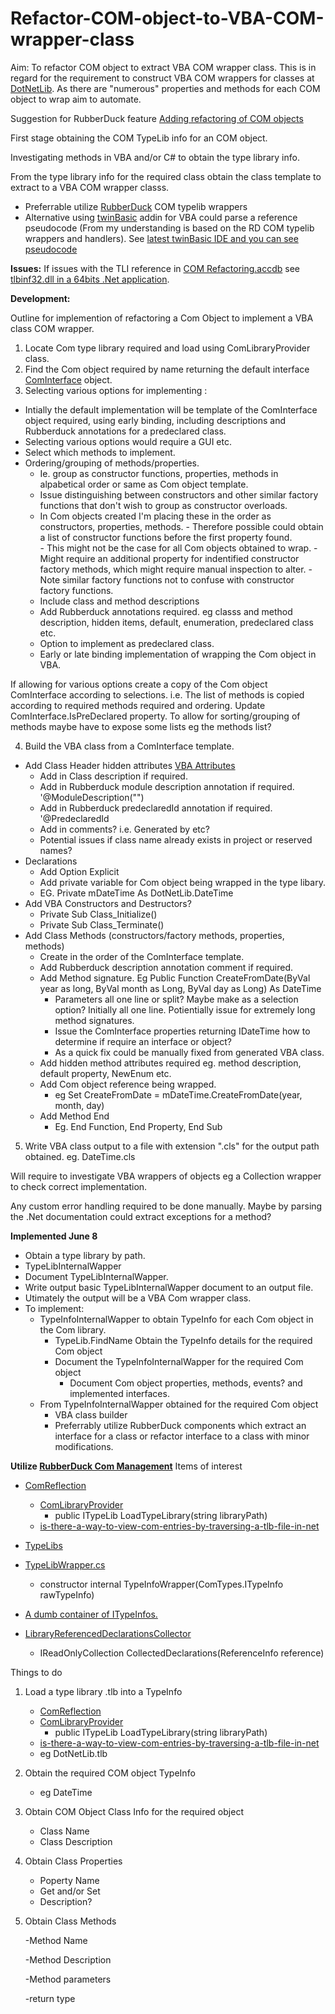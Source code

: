 # Refactor-COM-object-to-VBA-COM-wrapper-class

Aim: To refactor COM object to extract VBA COM wrapper class.  This is in regard for the requirement to construct VBA COM wrappers for classes at [DotNetLib]( https://github.com/MarkJohnstoneGitHub/DotNetLib).  As there are "numerous" properties and methods for each COM object to wrap aim to automate.

Suggestion for RubberDuck feature [Adding refactoring of COM objects](https://github.com/rubberduck-vba/Rubberduck/discussions/6111)

First stage obtaining the COM TypeLib info for an COM object.

Investigating methods in VBA and/or C# to obtain the type library info.

From the type library info for the required class obtain the class template to extract to a VBA COM wrapper classs.

- Preferrable utilize [RubberDuck](https://github.com/rubberduck-vba/Rubberduck) COM typelib wrappers
- Alternative using [twinBasic](https://github.com/twinbasic/twinbasic) addin for VBA could parse a reference pseudocode (From my understanding is based on the RD COM typelib wrappers and handlers). See [latest twinBasic IDE and you can see pseudocode](https://github.com/rubberduck-vba/Rubberduck/discussions/6111#discussioncomment-6041980)

**Issues:**
If issues with the TLI reference in [COM Refactoring.accdb](https://github.com/MarkJohnstoneGitHub/Refactor-COM-object-to-VBA-COM-wrapper-class/blob/main/COM%20Refactoring.accdb) see [tlbinf32.dll in a 64bits .Net application](https://stackoverflow.com/questions/42569377/tlbinf32-dll-in-a-64bits-net-application/42581513#42581513).

**Development:**

Outline for implemention of refactoring a Com Object to implement a VBA class COM wrapper.

1) Locate Com type library required and load using ComLibraryProvider class.
2) Find the Com object required by name returning the default interface [ComInterface](https://github.com/rubberduck-vba/Rubberduck/blob/next/Rubberduck.Parsing/ComReflection/ComInterface.cs) object.
3) Selecting various options for implementing :
- Intially the default implementation will be template of the ComInterface object required, using early binding, including descriptions and Rubberduck annotations for a predeclared class.
- Selecting various options would require a GUI etc. 
- Select which methods to implement.
- Ordering/grouping of methods/properties.
     - Ie. group as constructor  functions, properties,  methods in alpabetical order or same as Com object template.
     - Issue distinguishing between constructors and other similar factory functions that don't wish  to group as constructor overloads.
     - In Com objects created I'm placing these in the order as constructors, properties, methods.
           - Therefore possible could obtain a list  of constructor functions before the first property found.   
           - This might not be the case for all Com objects obtained to wrap. 
           - Might require an additional property for indentified constructor factory methods, which might require manual inspection to alter.
           - Note similar factory functions not to confuse with constructor factory functions.
     - Include class and method descriptions
     - Add Rubberduck annotations required. eg classs and  method description, hidden items, default, enumeration, predeclared class etc.
     - Option to implement as predeclared class.
     - Early or late binding implementation of wrapping the Com object in VBA.
  
If allowing for various options create a copy of the Com object ComInterface according to selections. 
i.e. The list of methods is copied according to required methods required and ordering. 
Update ComInterface.IsPreDeclared property.
To allow for sorting/grouping of methods maybe have to expose some lists eg the methods list?

4) Build the VBA class from a ComInterface template.
- Add Class Header hidden attributes [VBA Attributes](https://vbaplanet.com/attributes.php#:~:text=VBA%20code%20modules%20contain%20attributes,module%20in%20a%20text%20editor.)
  - Add in Class description if required.
  - Add in Rubberduck module description annotation  if required. '@ModuleDescription("")
  - Add in Rubberduck predeclaredId annotation if required. '@PredeclaredId
  - Add in comments? i.e. Generated by etc?
  - Potential issues if class name already exists in project or reserved names?
- Declarations
   - Add Option Explicit
   - Add private variable for Com object being wrapped in the type libary.
   - EG. Private mDateTime As DotNetLib.DateTime
- Add VBA Constructors and Destructors?
  - Private Sub Class_Initialize()
  - Private Sub Class_Terminate()
- Add Class Methods (constructors/factory methods, properties, methods)
  - Create in the order of the ComInterface template.
  - Add Rubberduck description annotation comment if required.
  - Add Method signature. Eg Public Function CreateFromDate(ByVal year as long, ByVal month as Long, ByVal day as Long) As DateTime
     - Parameters all one line or split? Maybe make as a selection option? Initially all one line. Potientially issue for extremely long method signatures.
     - Issue the ComInterface properties returning IDateTime how to determine if require an interface or object?
     - As a quick fix could be manually fixed from generated VBA class.
  - Add hidden method attributes required eg. method description, default property, NewEnum etc.
  - Add Com object reference being wrapped.
      - eg Set CreateFromDate = mDateTime.CreateFromDate(year, month, day)
  - Add Method End
     - Eg.  End Function, End Property, End Sub
5) Write VBA class output to a file with extension ".cls" for the output path obtained. eg. DateTime.cls

Will require to investigate VBA wrappers of objects eg a Collection wrapper to check correct implementation.

Any custom error handling required to be done manually. Maybe by parsing the .Net documentation could extract exceptions for a method?

**Implemented June 8**
- Obtain a type library by path.
- TypeLibInternalWapper
- Document TypeLibInternalWapper.
- Write output basic TypeLibInternalWapper document to an output file.
- Utimately the output will be a VBA Com wrapper class.
- To implement:
    - TypeInfoInternalWapper to obtain TypeInfo for each Com object in the Com library.
        -  TypeLib.FindName Obtain the TypeInfo details for the required Com object
        -  Document the TypeInfoInternalWapper for the required Com object
            - Document Com object properties, methods, events? and implemented interfaces.
   - From TypeInfoInternalWapper obtained for the required Com object
        - VBA class builder
        - Preferrably utilize RubberDuck components which extract an interface for a class or refactor interface to a class with minor modifications.
    

**Utilize [RubberDuck Com Management](https://github.com/rubberduck-vba/Rubberduck](https://github.com/rubberduck-vba/Rubberduck/tree/next/Rubberduck.VBEEditor/ComManagement))**
Items of interest

- [ComReflection](https://github.com/rubberduck-vba/Rubberduck/tree/next/Rubberduck.Parsing/ComReflection)
    - [ComLibraryProvider](https://github.com/rubberduck-vba/Rubberduck/blob/next/Rubberduck.Parsing/ComReflection/ComLibraryProvider.cs)
        - public ITypeLib LoadTypeLibrary(string libraryPath)
    - [is-there-a-way-to-view-com-entries-by-traversing-a-tlb-file-in-net](https://stackoverflow.com/questions/43875454/is-there-a-way-to-view-com-entries-by-traversing-a-tlb-file-in-net) 

- [TypeLibs](https://github.com/rubberduck-vba/Rubberduck/tree/next/Rubberduck.VBEEditor/ComManagement/TypeLibs)

- [TypeLibWrapper.cs](https://github.com/rubberduck-vba/Rubberduck/blob/next/Rubberduck.VBEEditor/ComManagement/TypeLibs/TypeLibWrapper.cs)
    - constructor  internal TypeInfoWrapper(ComTypes.ITypeInfo rawTypeInfo)

- [A dumb container of ITypeInfos.](https://github.com/rubberduck-vba/Rubberduck/blob/next/Rubberduck.VBEEditor/ComManagement/TypeLibs/Utility/SimpleCustomTypeLibrary.cs)

- [LibraryReferencedDeclarationsCollector](https://github.com/rubberduck-vba/Rubberduck/blob/next/Rubberduck.Parsing/ComReflection/LibraryReferencedDeclarationsCollector.cs)
  - IReadOnlyCollection<Declaration> CollectedDeclarations(ReferenceInfo reference)


Things to do

1) Load a type library .tlb into a TypeInfo
    - [ComReflection](https://github.com/rubberduck-vba/Rubberduck/tree/next/Rubberduck.Parsing/ComReflection)
    - [ComLibraryProvider](https://github.com/rubberduck-vba/Rubberduck/blob/next/Rubberduck.Parsing/ComReflection/ComLibraryProvider.cs)
        - public ITypeLib LoadTypeLibrary(string libraryPath)
    - [is-there-a-way-to-view-com-entries-by-traversing-a-tlb-file-in-net](https://stackoverflow.com/questions/43875454/is-there-a-way-to-view-com-entries-by-traversing-a-tlb-file-in-net) 
    - eg DotNetLib.tlb
2) Obtain the required COM object TypeInfo
    - eg DateTime
3) Obtain COM Object Class Info for the required object
    - Class Name
    - Class Description
 4) Obtain Class Properties
    - Poperty Name
    - Get and/or Set
    - Description?
 5) Obtain Class Methods
    
    -Method Name
    
    -Method Description
    
    -Method parameters
    
    -return type
    
    
    

